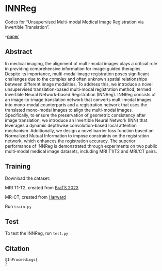 # INNReg
Codes for “Unsupervised Multi-modal Medical Image Registration via Invertible Translation”.

-[paper](https://eccv2024.ecva.net/)


## Abstract

In medical imaging, the alignment of multi-modal images plays a critical role in providing comprehensive information for image-guided therapies. Despite its importance, multi-modal image registration poses significant challenges due to the complex and often unknown spatial relationships between different image modalities. To address this, we introduce a novel unsupervised translation-based multi-modal registration method, termed Invertible Neural Network-based Registration (INNReg). INNReg consists of an image-to-image translation network that converts multi-modal images into mono-modal counterparts and a registration network that uses the translated mono-modal images to align the multi-modal images. Specifically, to ensure the preservation of geometric consistency after image translation, we introduce an Invertible Neural Network (INN) that leverages a dynamic depthwise convolution-based local attention mechanism. Additionally, we design a novel barrier loss function based on Normalized Mutual Information to impose constraints on the registration network, which enhances the registration accuracy. The superior performance of INNReg is demonstrated through experiments on two public multi-modal medical image datasets, including MRI T1/T2 and MRI/CT pairs.

## Training
Download the dataset:

MRI T1-T2, created from [BraTS 2023](https://www.synapse.org/Synapse:syn53708126/wiki/626320)

MR-CT, created from [Harward](http://www.med.harvard.edu/AANLIB/home.html)

Run `train.py`

## Test
To test the INNReg, run `test.py`

## Citation

```
@InProceedings{
}
```

